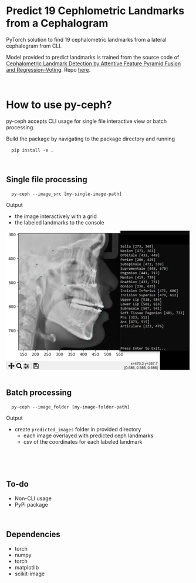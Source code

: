# Predict 19 Cephlometric Landmarks from a Cephalogram
PyTorch solution to find 19 cephalometric landmarks from a lateral cephalogram from CLI.

Model provided to predict landmarks is trained from the source code of [Cephalometric Landmark Detection by Attentive Feature Pyramid Fusion and Regression-Voting](https://arxiv.org/pdf/1908.08841.pdf). Repo [here](https://github.com/runnanchen/Anatomic-Landmark-Detection).

<br>

# How to use py-ceph?
py-ceph accepts CLI usage for single file interactive view or batch processing. 

Build the package by navigating to the package directory and running
```commandline
  pip install -e .
```

<br>

## Single file processing

```commandline
  py-ceph --image_src [my-single-image-path]
```

Output
- the image interactively with a grid
- the labeled landmarks to the console

<img src="single.png" alt="single file processing example" width="500"/><br><br>


## Batch processing

```commandline
  py-ceph --image_folder [my-image-folder-path]
```
Output
- create `predicted_images` folder in provided directory
  - each image overlayed with predicted ceph landmarks
  - csv of the coordinates for each labeled landmark

<br><br><br>

## To-do
- Non-CLI usage
- PyPi package

<br>

## Dependencies
- torch
- numpy
- torch
- matplotlib
- scikit-image